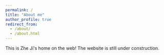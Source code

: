 ```yaml
---
permalink: /
title: "About me"
author_profile: true
redirect_from: 
  - /about/
  - /about.html
---
```


This is Zhe Ji's home on the web! The website is still under construction.
